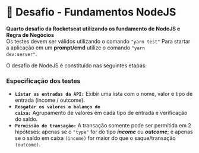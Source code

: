 # 🚀 Desafio - Fundamentos NodeJS
**Quarto desafio da Rocketseat utilizando os fundamento de NodeJS e Regra de Negócios**<br />
Os testes devem ser válidos utilizando o comando <code>"yarn test"</code>
Para startar a aplicação em um **prompt/cmd** utilize o comando <code>"yarn dev:server"</code>.

O desafio de NodeJS é constituído nas seguintes etapas:
### Especificação dos testes<br/>
- <code>**Listar as entradas da API:**</code> Exibir uma lista com o nome, valor e tipo de entrada (income / outcome).
- <code>**Resgatar os valores e balanço de caixa:**</code> Agrupamento de valores em cada tipo de entrada e verificação do saldo.
- <code>**Permissão de transação:**</code> A transação somente pode ser permitida em 2 hipóteses: apenas se o <code>"type"</code> for do tipo _**income**_ ou _**outcome**_; e apenas se o saldo em caixa <code>(income)</code> for maior do que o saque/transação <code>(outcome)</code>.
